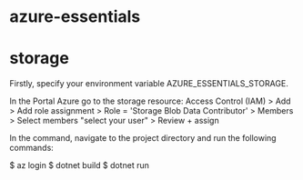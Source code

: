 # azure-essentials

# storage
Firstly, specify your environment variable AZURE_ESSENTIALS_STORAGE.

In the Portal Azure go to the storage resource: Access Control (IAM) > Add > Add role assignment > Role = 'Storage Blob Data Contributor' > Members > Select members "select your user" > Review + assign

In the command, navigate to the project directory and run the following commands:

$ az login
$ dotnet build
$ dotnet run
